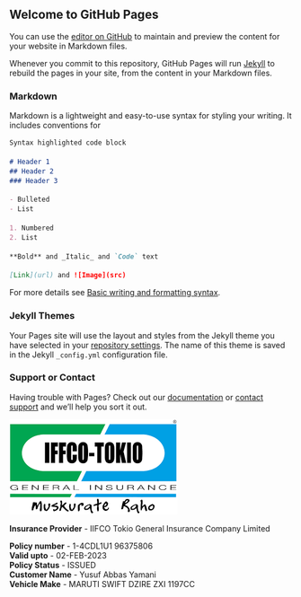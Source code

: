 ## Welcome to GitHub Pages

You can use the [editor on GitHub](https://github.com/abdulq119/abdulq119.github.io/edit/main/README.md) to maintain and preview the content for your website in Markdown files.

Whenever you commit to this repository, GitHub Pages will run [Jekyll](https://jekyllrb.com/) to rebuild the pages in your site, from the content in your Markdown files.

### Markdown

Markdown is a lightweight and easy-to-use syntax for styling your writing. It includes conventions for

```markdown
Syntax highlighted code block

# Header 1
## Header 2
### Header 3

- Bulleted
- List

1. Numbered
2. List

**Bold** and _Italic_ and `Code` text

[Link](url) and ![Image](src)
```

For more details see [Basic writing and formatting syntax](https://docs.github.com/en/github/writing-on-github/getting-started-with-writing-and-formatting-on-github/basic-writing-and-formatting-syntax).

### Jekyll Themes

Your Pages site will use the layout and styles from the Jekyll theme you have selected in your [repository settings](https://github.com/abdulq119/abdulq119.github.io/settings/pages). The name of this theme is saved in the Jekyll `_config.yml` configuration file.

### Support or Contact

Having trouble with Pages? Check out our [documentation](https://docs.github.com/categories/github-pages-basics/) or [contact support](https://support.github.com/contact) and we’ll help you sort it out.

![IFFCO Tokio](download.png)

 **Insurance Provider** - IIFCO Tokio General Insurance Company Limited 

 **Policy number** -  1-4CDL1U1 96375806  
 **Valid upto** -  02-FEB-2023  
 **Policy Status** - ISSUED  
 **Customer Name** -  Yusuf Abbas Yamani  
 **Vehicle Make** -  MARUTI SWIFT DZIRE ZXI 1197CC  
